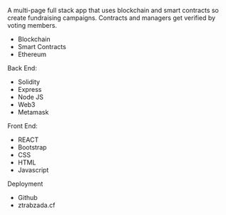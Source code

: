 A multi-page full stack app that uses blockchain and smart contracts so create fundraising campaigns. Contracts and managers get verified by voting members.

- Blockchain
- Smart Contracts
- Ethereum

Back End:

- Solidity
- Express
- Node JS
- Web3
- Metamask

Front End:

- REACT
- Bootstrap
- CSS
- HTML
- Javascript

Deployment

- Github
- ztrabzada.cf
